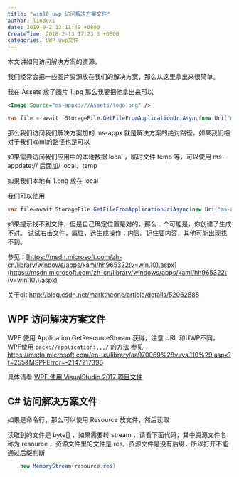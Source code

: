 ```yaml
---
title: "win10 uwp 访问解决方案文件"
author: lindexi
date: 2019-9-2 12:11:49 +0800
CreateTime: 2018-2-13 17:23:3 +0800
categories: UWP uwp文件
---
```


本文讲如何访问解决方案的资源。

<!--more-->





<div id="toc"></div>
<!-- 标签：uwp，uwp文件 -->

我们经常会把一些图片资源放在我们的解决方案，那么从这里拿出来很简单。

我在 Assets 放了图片 1.jpg 那么我要把他拿出来可以

```xml
<Image Source="ms-appx:///Assets/logo.png" />
```

```csharp
var file = await  StorageFile.GetFileFromApplicationUriAsync(new Uri("ms-appx:///Assets/1.png")); 
```

那么我们访问我们解决方案加的 ms-appx 就是解决方案的绝对路径，如果我们相对于我们xaml的路径也是可以

如果需要访问我们应用中的本地数据 local ，临时文件 temp 等，可以使用 ms-appdate:// 后面加/ local、temp

如果我们本地有 1.png 放在 local

我们可以使用

```csharp
var file=await StorageFile.GetFileFromApplicationUriAsync(new Uri("ms-appdate:///local/1.png"));
```

如果提示找不到文件，但是自己确定位置是对的，那么一个可能是，你创建了生成不对。
试试右击文件，属性，选生成操作：内容。记住要内容，其他可能出现找不到。

参见：[https://msdn.microsoft.com/zh-cn/library/windows/apps/xaml/hh965322(v=win.10).aspx](https://msdn.microsoft.com/zh-cn/library/windows/apps/xaml/hh965322\(v=win.10\).aspx)

关于git http://blog.csdn.net/marktheone/article/details/52062888

## WPF 访问解决方案文件

WPF 使用 Application.GetResourceStream 获得，注意 URL 和UWP不同，WPF使用 `pack://application:,,,/` 的方法 参见 https://msdn.microsoft.com/en-us/library/aa970069%28v=vs.110%29.aspx?f=255&MSPPError=-2147217396

具体请看 [WPF 使用 VisualStudio 2017 项目文件](https://lindexi.oschina.io/lindexi/post/WPF-%E4%BD%BF%E7%94%A8-VisualStudio-2017-%E9%A1%B9%E7%9B%AE%E6%96%87%E4%BB%B6.html )

## C# 访问解决方案文件

如果是命令行，那么可以使用 Resource 放文件，然后读取

读取到的文件是 byte[]  ，如果需要转 stream ，请看下面代码，其中资源文件名称为 resource ，资源文件里的文件是 res，资源文件是没有后缀，所以打开不能通过后缀判断


```csharp
    new MemoryStream(resource.res)
```









